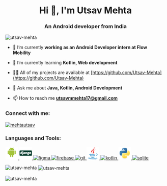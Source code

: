<h1 align="center">Hi 👋, I'm Utsav Mehta</h1>
<h3 align="center">An Android developer from India</h3>

<p align="left"> <img src="https://komarev.com/ghpvc/?username=utsav-mehta&label=Profile%20views&color=0e75b6&style=flat" alt="utsav-mehta" /> </p>

- 🔭 I’m currently **working as an Android Developer intern at Flow Mobility**

- 🌱 I’m currently learning **Kotlin, Web development**

- 👨‍💻 All of my projects are available at [https://github.com/Utsav-Mehta](https://github.com/Utsav-Mehta)

- 💬 Ask me about **Java, Kotlin, Android Development**

- 📫 How to reach me **utsavmmehta17@gmail.com**

<h3 align="left">Connect with me:</h3>
<p align="left">
<a href="https://linkedin.com/in/mehtautsav" target="blank"><img align="center" src="https://raw.githubusercontent.com/rahuldkjain/github-profile-readme-generator/master/src/images/icons/Social/linked-in-alt.svg" alt="mehtautsav" height="30" width="40" /></a>
</p>

<h3 align="left">Languages and Tools:</h3>
<p align="left"> <a href="https://developer.android.com" target="_blank" rel="noreferrer"> <img src="https://raw.githubusercontent.com/devicons/devicon/master/icons/android/android-original-wordmark.svg" alt="android" width="40" height="40"/> </a> <a href="https://www.djangoproject.com/" target="_blank" rel="noreferrer"> <img src="https://raw.githubusercontent.com/devicons/devicon/master/icons/django/django-original.svg" alt="django" width="40" height="40"/> </a> <a href="https://www.figma.com/" target="_blank" rel="noreferrer"> <img src="https://www.vectorlogo.zone/logos/figma/figma-icon.svg" alt="figma" width="40" height="40"/> </a> <a href="https://firebase.google.com/" target="_blank" rel="noreferrer"> <img src="https://www.vectorlogo.zone/logos/firebase/firebase-icon.svg" alt="firebase" width="40" height="40"/> </a> <a href="https://git-scm.com/" target="_blank" rel="noreferrer"> <img src="https://www.vectorlogo.zone/logos/git-scm/git-scm-icon.svg" alt="git" width="40" height="40"/> </a> <a href="https://www.java.com" target="_blank" rel="noreferrer"> <img src="https://raw.githubusercontent.com/devicons/devicon/master/icons/java/java-original.svg" alt="java" width="40" height="40"/> </a> <a href="https://kotlinlang.org" target="_blank" rel="noreferrer"> <img src="https://www.vectorlogo.zone/logos/kotlinlang/kotlinlang-icon.svg" alt="kotlin" width="40" height="40"/> </a> <a href="https://www.python.org" target="_blank" rel="noreferrer"> <img src="https://raw.githubusercontent.com/devicons/devicon/master/icons/python/python-original.svg" alt="python" width="40" height="40"/> </a> <a href="https://www.sqlite.org/" target="_blank" rel="noreferrer"> <img src="https://www.vectorlogo.zone/logos/sqlite/sqlite-icon.svg" alt="sqlite" width="40" height="40"/> </a> </p>

<p><img align="left" src="https://github-readme-stats.vercel.app/api/top-langs?username=utsav-mehta&show_icons=true&locale=en&layout=compact" alt="utsav-mehta" /></p>

<p>&nbsp;<img align="center" src="https://github-readme-stats.vercel.app/api?username=utsav-mehta&show_icons=true&locale=en" alt="utsav-mehta" /></p>

<p><img align="center" src="https://github-readme-streak-stats.herokuapp.com/?user=utsav-mehta&" alt="utsav-mehta" /></p>
